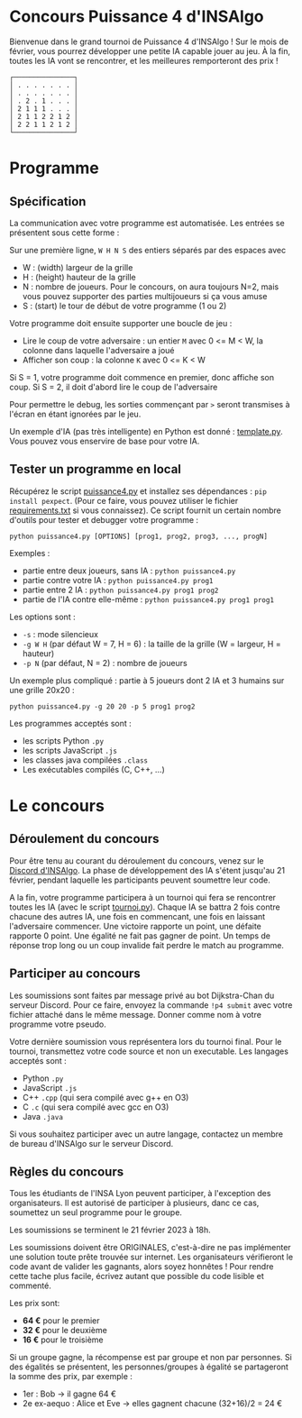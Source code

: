 # Concours Puissance 4 d'INSAlgo

Bienvenue dans le grand tournoi de Puissance 4 d'INSAlgo ! Sur le mois de février, vous pourrez développer une petite IA capable jouer au jeu. À la fin, toutes les IA vont se rencontrer, et les meilleures remporteront des prix !

```plaintext
┌───────────────┐
│ . . . . . . . │
│ . . . . . . . │
│ . 2 . 1 . . . │
│ 2 1 1 1 . . . │
│ 2 1 1 2 2 1 2 │
│ 2 2 1 1 2 1 2 │
└───────────────┘
```

# Programme

## Spécification

La communication avec votre programme est automatisée. Les entrées se présentent sous cette forme :

Sur une première ligne, `W H N S` des entiers séparés par des espaces avec
 - W : (width) largeur de la grille
 - H : (height) hauteur de la grille
 - N : nombre de joueurs. Pour le concours, on aura toujours N=2, mais vous pouvez supporter des parties multijoueurs si ça vous amuse
 - S : (start) le tour de début de votre programme (1 ou 2)

Votre programme doit ensuite supporter une boucle de jeu :
 - Lire le coup de votre adversaire : un entier `M` avec 0 <= M < W, la colonne dans laquelle l'adversaire a joué
 - Afficher son coup : la colonne `K` avec 0 <= K < W

 Si S = 1, votre programme doit commence en premier, donc affiche son coup. Si S = 2, il doit d'abord lire le coup de l'adversaire

Pour permettre le debug, les sorties commençant par `>` seront transmises à l'écran en étant ignorées par le jeu.

Un exemple d'IA (pas très intelligente) en Python est donné : [template.py](https://github.com/INSAlgo/Concours-Puissance4/blob/main/test-ai/template.py). Vous pouvez vous enservire de base pour votre IA.

## Tester un programme en local

Récupérez le script [puissance4.py](https://github.com/INSAlgo/Concours-Puissance4/blob/main/puissance4.py) et installez ses dépendances : `pip install pexpect`. (Pour ce faire, vous pouvez utiliser le fichier [requirements.txt](https://github.com/INSAlgo/Concours-Puissance4/blob/main/requirements.txt) si vous connaissez). Ce script fournit un certain nombre d'outils pour tester et debugger votre programme :

`python puissance4.py [OPTIONS] [prog1, prog2, prog3, ..., progN]`

Exemples :
- partie entre deux joueurs, sans IA : `python puissance4.py`
- partie contre votre IA : `python puissance4.py prog1`
- partie entre 2 IA : `python puissance4.py prog1 prog2`
- partie de l'IA contre elle-même : `python puissance4.py prog1 prog1`

Les options sont :
  - `-s` : mode silencieux
  - `-g W H` (par défaut W = 7, H = 6) : la taille de la grille (W = largeur, H = hauteur)
  - `-p N` (par défaut, N = 2) : nombre de joueurs

Un exemple plus compliqué : partie à 5 joueurs dont 2 IA et 3 humains sur une grille 20x20 :

`python puissance4.py -g 20 20 -p 5 prog1 prog2`

Les programmes acceptés sont :
 - les scripts Python `.py`
 - les scripts JavaScript `.js`
 - les classes java compilées `.class`
 - Les exécutables compilés (C, C++, ...)

# Le concours

## Déroulement du concours

Pour être tenu au courant du déroulement du concours, venez sur le [Discord d'INSAlgo](https://discord.gg/fGTkMQetSC). La phase de développement des IA s'étent jusqu'au 21 février, pendant laquelle les participants peuvent soumettre leur code.

A la fin, votre programme participera à un tournoi qui fera se rencontrer toutes les IA (avec le script [tournoi.py](https://github.com/INSAlgo/Concours-Puissance4/blob/main/tournoi.py)). Chaque IA se battra 2 fois contre chacune des autres IA, une fois en commencant, une fois en laissant l'adversaire commencer. Une victoire rapporte un point, une défaite rapporte 0 point. Une égalité ne fait pas gagner de point. Un temps de réponse trop long ou un coup invalide fait perdre le match au programme.

## Participer au concours

Les soumissions sont faites par message privé au bot Dijkstra-Chan du serveur Discord. Pour ce faire, envoyez la commande `!p4 submit` avec votre fichier attaché dans le même message. Donner comme nom à votre programme votre pseudo.

Votre dernière soumission vous représentera lors du tournoi final.
Pour le tournoi, transmettez votre code source et non un executable.
Les langages acceptés sont :
 - Python `.py`
 - JavaScript `.js`
 - C++ `.cpp` (qui sera compilé avec g++ en O3)
 - C `.c` (qui sera compilé avec gcc en O3)
 - Java `.java`

Si vous souhaitez participer avec un autre langage, contactez un membre de bureau d'INSAlgo sur le serveur Discord.

## Règles du concours

Tous les étudiants de l'INSA Lyon peuvent participer, à l'exception des organisateurs. Il est autorisé de participer à plusieurs, danc ce cas, soumettez un seul programme pour le groupe.

Les soumissions se terminent le 21 février 2023 à 18h.

Les soumissions doivent être ORIGINALES, c'est-à-dire ne pas implémenter une solution toute prête trouvée sur internet. Les organisateurs vérifieront le code avant de valider les gagnants, alors soyez honnêtes ! Pour rendre cette tache plus facile, écrivez autant que possible du code lisible et commenté.

Les prix sont:
 - **64 €** pour le premier
 - **32 €** pour le deuxième
 - **16 €** pour le troisième

Si un groupe gagne, la récompense est par groupe et non par personnes. Si des égalités se présentent, les personnes/groupes à égalité se partageront la somme des prix, par exemple :
  - 1er : Bob -> il gagne 64 €
  - 2e ex-aequo : Alice et Eve -> elles gagnent chacune (32+16)/2 = 24 €
